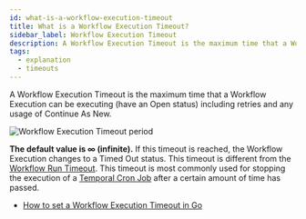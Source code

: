 ```yaml
---
id: what-is-a-workflow-execution-timeout
title: What is a Workflow Execution Timeout?
sidebar_label: Workflow Execution Timeout
description: A Workflow Execution Timeout is the maximum time that a Workflow Execution can be executing (have an Open status) including retries and any usage of Continue As New.
tags:
  - explanation
  - timeouts
---
```


A Workflow Execution Timeout is the maximum time that a Workflow Execution can be executing (have an Open status) including retries and any usage of Continue As New.

![Workflow Execution Timeout period](/static/diagrams/workflow-execution-timeout.svg)

**The default value is ∞ (infinite).**
If this timeout is reached, the Workflow Execution changes to a Timed Out status.
This timeout is different from the [Workflow Run Timeout](/docs/concepts/what-is-a-workflow-run-timeout).
This timeout is most commonly used for stopping the execution of a [Temporal Cron Job](/docs/concepts/what-is-a-temporal-cron-job) after a certain amount of time has passed.

- [How to set a Workflow Execution Timeout in Go](/docs/go/how-to-set-startworkflowoptions-in-go#workflowexecutiontimeout)
